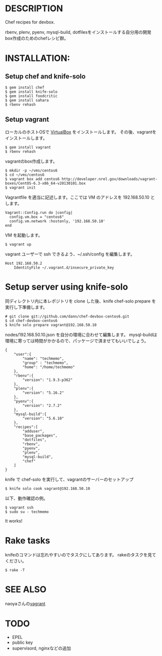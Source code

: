# DESCRIPTION

Chef recipes for devbox.

rbenv, plenv, pyenv, mysql-build, dotfilesをインストールする自分用の開発box作成のためのchefレシピ群。

# INSTALLATION:
## Setup chef and knife-solo

    $ gem install chef
    $ gem install knife-solo
    $ gem install foodcritic
    $ gem install sahara
    $ rbenv rehash

## Setup vagrant
ローカルのホストOSで [VirtualBox](https://www.virtualbox.org/) をインストールします。
その後、vagrantをインストールします。

    $ gem install vagrant
    $ rbenv rehash

vagrantのbox作成します。

    $ mkdir -p ~/vms/centos6
    $ cd ~/vms/centos6
    $ vagrant box add centos6 http://developer.nrel.gov/downloads/vagrant-boxes/CentOS-6.3-x86_64-v20130101.box
    $ vagrant init

Vagrantfile を適当に記述します。ここでは VM のアドレスを 192.168.50.10 とします。

    Vagrant::Config.run do |config|
      config.vm.box = "centos6"
      config.vm.network :hostonly, '192.168.50.10'
    end

VM を起動します。

    $ vagrant up

vagrant ユーザーで ssh できるよう、~/.ssh/config を編集します。

    Host 192.168.50.2
        IdentityFile ~/.vagrant.d/insecure_private_key    


# Setup server using knife-solo
同ディレクトリ内に本レポジトリを clone した後、knife chef-solo prepare を実行し下準備します。

    # git clone git://github.com/dann/chef-devbox-centos6.git
    $ cd chef-devbox-centos6
    $ knife solo prepare vagrant@192.168.50.10

nodes/192.168.50.10.json を自分の環境に合わせて編集します。
mysql-buildは環境に寄っては時間がかかるので、パッケージで済ませてもいいでしょう。

    {
        "user":{
            "name": "techmemo",
            "group" : "techmemo",
            "home": "/home/techmemo"
        },
        "rbenv":{
            "version": "1.9.3-p362"
        },
        "plenv":{
            "version": "5.16.2"
        },
        "pyenv":{
            "version": "2.7.2"
        },
        "mysql-build":{
            "version": "5.6.10"
        },
        "recipes":[
            "adduser",
            "base_packages",
            "dotfiles",
            "rbenv",
            "pyenv",
            "plenv",
            "mysql-build",
            "chef"
        ]
    } 

knife で chef-solo を実行して、vagrantのサーバーのセットアップ

    $ knife solo cook vagrant@192.168.50.10

以下、動作確認の例。

    $ vagrant ssh
    $ sudo su - techmemo

It works!

# Rake tasks

knifeのコマンドは忘れやすいのでタスクにしてあります。
rakeのタスクを見てください。

    $ rake -T

# SEE ALSO

naoyaさんの[vagrant](https://github.com/naoya/vagrant-centos-rbenv_chef)

# TODO

- EPEL
- public key
- supervisord, nginxなどの追加
